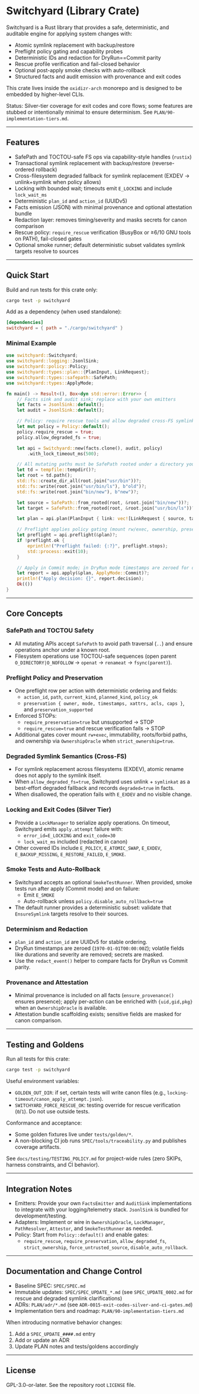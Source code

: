 # Switchyard (Library Crate)

Switchyard is a Rust library that provides a safe, deterministic, and auditable engine for applying system changes with:

- Atomic symlink replacement with backup/restore
- Preflight policy gating and capability probes
- Deterministic IDs and redaction for DryRun==Commit parity
- Rescue profile verification and fail-closed behavior
- Optional post-apply smoke checks with auto-rollback
- Structured facts and audit emission with provenance and exit codes

This crate lives inside the `oxidizr-arch` monorepo and is designed to be embedded by higher-level CLIs.

Status: Silver-tier coverage for exit codes and core flows; some features are stubbed or intentionally minimal to ensure determinism. See `PLAN/90-implementation-tiers.md`.

---

## Features

- SafePath and TOCTOU-safe FS ops via capability-style handles (`rustix`)
- Transactional symlink replacement with backup/restore (reverse-ordered rollback)
- Cross-filesystem degraded fallback for symlink replacement (EXDEV → unlink+symlink when policy allows)
- Locking with bounded wait; timeouts emit `E_LOCKING` and include `lock_wait_ms`
- Deterministic `plan_id` and `action_id` (UUIDv5)
- Facts emission (JSON) with minimal provenance and optional attestation bundle
- Redaction layer: removes timing/severity and masks secrets for canon comparison
- Rescue policy: `require_rescue` verification (BusyBox or ≥6/10 GNU tools on PATH), fail-closed gates
- Optional smoke runner; default deterministic subset validates symlink targets resolve to sources

---

## Quick Start

Build and run tests for this crate only:

```bash
cargo test -p switchyard
```

Add as a dependency (when used standalone):

```toml
[dependencies]
switchyard = { path = "./cargo/switchyard" }
```

### Minimal Example

```rust
use switchyard::Switchyard;
use switchyard::logging::JsonlSink;
use switchyard::policy::Policy;
use switchyard::types::plan::{PlanInput, LinkRequest};
use switchyard::types::safepath::SafePath;
use switchyard::types::ApplyMode;

fn main() -> Result<(), Box<dyn std::error::Error>> {
    // Facts sink and audit sink; replace with your own emitters
    let facts = JsonlSink::default();
    let audit = JsonlSink::default();

    // Policy: require rescue tools and allow degraded cross-FS symlink fallback
    let mut policy = Policy::default();
    policy.require_rescue = true;
    policy.allow_degraded_fs = true;

    let api = Switchyard::new(facts.clone(), audit, policy)
        .with_lock_timeout_ms(500);

    // All mutating paths must be SafePath rooted under a directory you control
    let td = tempfile::tempdir()?;
    let root = td.path();
    std::fs::create_dir_all(root.join("usr/bin"))?;
    std::fs::write(root.join("usr/bin/ls"), b"old")?;
    std::fs::write(root.join("bin/new"), b"new")?;

    let source = SafePath::from_rooted(root, &root.join("bin/new"))?;
    let target = SafePath::from_rooted(root, &root.join("usr/bin/ls"))?;

    let plan = api.plan(PlanInput { link: vec![LinkRequest { source, target }], restore: vec![] });

    // Preflight applies policy gating (mount rw/exec, ownership, preservation, rescue, etc.)
    let preflight = api.preflight(&plan)?;
    if !preflight.ok {
        eprintln!("Preflight failed: {:?}", preflight.stops);
        std::process::exit(10);
    }

    // Apply in Commit mode; in DryRun mode timestamps are zeroed for determinism
    let report = api.apply(&plan, ApplyMode::Commit)?;
    println!("Apply decision: {}", report.decision);
    Ok(())
}
```

---

## Core Concepts

### SafePath and TOCTOU Safety

- All mutating APIs accept `SafePath` to avoid path traversal (`..`) and ensure operations anchor under a known root.
- Filesystem operations use TOCTOU-safe sequences (open parent `O_DIRECTORY|O_NOFOLLOW` → `openat` → `renameat` → `fsync(parent)`).

### Preflight Policy and Preservation

- One preflight row per action with deterministic ordering and fields:
  - `action_id`, `path`, `current_kind`, `planned_kind`, `policy_ok`
  - `preservation { owner, mode, timestamps, xattrs, acls, caps }`, and `preservation_supported`
- Enforced STOPs:
  - `require_preservation=true` but unsupported → STOP
  - `require_rescue=true` and rescue verification fails → STOP
- Additional gates cover mount `rw+exec`, immutability, roots/forbid paths, and ownership via `OwnershipOracle` when `strict_ownership=true`.

### Degraded Symlink Semantics (Cross-FS)

- For symlink replacement across filesystems (EXDEV), atomic rename does not apply to the symlink itself.
- When `allow_degraded_fs=true`, Switchyard uses unlink + `symlinkat` as a best-effort degraded fallback and records `degraded=true` in facts.
- When disallowed, the operation fails with `E_EXDEV` and no visible change.

### Locking and Exit Codes (Silver Tier)

- Provide a `LockManager` to serialize apply operations. On timeout, Switchyard emits `apply.attempt` failure with:
  - `error_id=E_LOCKING` and `exit_code=30`
  - `lock_wait_ms` included (redacted in canon)
- Other covered IDs include `E_POLICY`, `E_ATOMIC_SWAP`, `E_EXDEV`, `E_BACKUP_MISSING`, `E_RESTORE_FAILED`, `E_SMOKE`.

### Smoke Tests and Auto-Rollback

- Switchyard accepts an optional `SmokeTestRunner`. When provided, smoke tests run after apply (Commit mode) and on failure:
  - Emit `E_SMOKE`
  - Auto-rollback unless `policy.disable_auto_rollback=true`
- The default runner provides a deterministic subset: validate that `EnsureSymlink` targets resolve to their sources.

### Determinism and Redaction

- `plan_id` and `action_id` are UUIDv5 for stable ordering.
- DryRun timestamps are zeroed (`1970-01-01T00:00:00Z`); volatile fields like durations and severity are removed; secrets are masked.
- Use the `redact_event()` helper to compare facts for DryRun vs Commit parity.

### Provenance and Attestation

- Minimal provenance is included on all facts (`ensure_provenance()` ensures presence); apply per-action can be enriched with `{uid,gid,pkg}` when an `OwnershipOracle` is available.
- Attestation bundle scaffolding exists; sensitive fields are masked for canon comparison.

---

## Testing and Goldens

Run all tests for this crate:

```bash
cargo test -p switchyard
```

Useful environment variables:

- `GOLDEN_OUT_DIR`: if set, certain tests will write canon files (e.g., `locking-timeout/canon_apply_attempt.json`).
- `SWITCHYARD_FORCE_RESCUE_OK`: testing override for rescue verification (`0`/`1`). Do not use outside tests.

Conformance and acceptance:

- Some golden fixtures live under `tests/golden/*`.
- A non-blocking CI job runs `SPEC/tools/traceability.py` and publishes coverage artifacts.

See `docs/testing/TESTING_POLICY.md` for project-wide rules (zero SKIPs, harness constraints, and CI behavior).

---

## Integration Notes

- Emitters: Provide your own `FactsEmitter` and `AuditSink` implementations to integrate with your logging/telemetry stack. `JsonlSink` is bundled for development/testing.
- Adapters: Implement or wire in `OwnershipOracle`, `LockManager`, `PathResolver`, `Attestor`, and `SmokeTestRunner` as needed.
- Policy: Start from `Policy::default()` and enable gates:
  - `require_rescue`, `require_preservation`, `allow_degraded_fs`, `strict_ownership`, `force_untrusted_source`, `disable_auto_rollback`.

---

## Documentation and Change Control

- Baseline SPEC: `SPEC/SPEC.md`
- Immutable updates: `SPEC/SPEC_UPDATE_*.md` (see `SPEC_UPDATE_0002.md` for rescue and degraded symlink clarifications)
- ADRs: `PLAN/adr/*.md` (see `ADR-0015-exit-codes-silver-and-ci-gates.md`)
- Implementation tiers and roadmap: `PLAN/90-implementation-tiers.md`

When introducing normative behavior changes:

1. Add a `SPEC_UPDATE_####.md` entry
2. Add or update an ADR
3. Update PLAN notes and tests/goldens accordingly

---

## License

GPL-3.0-or-later. See the repository root `LICENSE` file.
